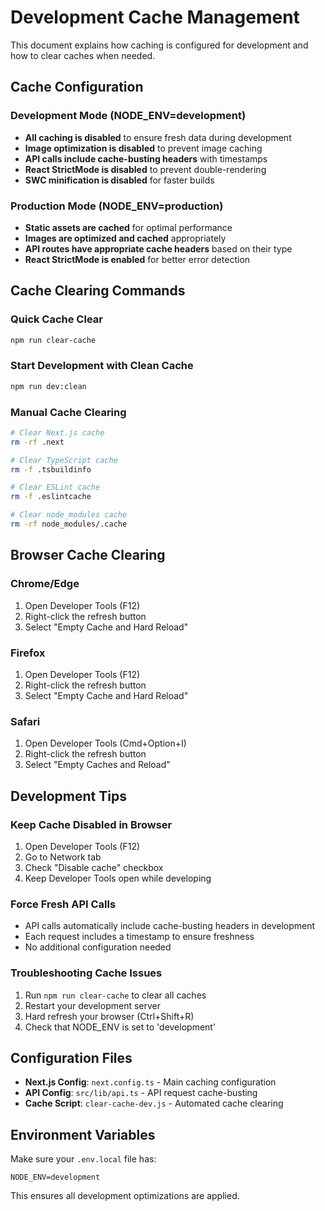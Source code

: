 # Development Cache Management

This document explains how caching is configured for development and how to clear caches when needed.

## Cache Configuration

### Development Mode (NODE_ENV=development)
- **All caching is disabled** to ensure fresh data during development
- **Image optimization is disabled** to prevent image caching
- **API calls include cache-busting headers** with timestamps
- **React StrictMode is disabled** to prevent double-rendering
- **SWC minification is disabled** for faster builds

### Production Mode (NODE_ENV=production)
- **Static assets are cached** for optimal performance
- **Images are optimized and cached** appropriately
- **API routes have appropriate cache headers** based on their type
- **React StrictMode is enabled** for better error detection

## Cache Clearing Commands

### Quick Cache Clear
```bash
npm run clear-cache
```

### Start Development with Clean Cache
```bash
npm run dev:clean
```

### Manual Cache Clearing
```bash
# Clear Next.js cache
rm -rf .next

# Clear TypeScript cache
rm -f .tsbuildinfo

# Clear ESLint cache
rm -f .eslintcache

# Clear node_modules cache
rm -rf node_modules/.cache
```

## Browser Cache Clearing

### Chrome/Edge
1. Open Developer Tools (F12)
2. Right-click the refresh button
3. Select "Empty Cache and Hard Reload"

### Firefox
1. Open Developer Tools (F12)
2. Right-click the refresh button
3. Select "Empty Cache and Hard Reload"

### Safari
1. Open Developer Tools (Cmd+Option+I)
2. Right-click the refresh button
3. Select "Empty Caches and Reload"

## Development Tips

### Keep Cache Disabled in Browser
1. Open Developer Tools (F12)
2. Go to Network tab
3. Check "Disable cache" checkbox
4. Keep Developer Tools open while developing

### Force Fresh API Calls
- API calls automatically include cache-busting headers in development
- Each request includes a timestamp to ensure freshness
- No additional configuration needed

### Troubleshooting Cache Issues
1. Run `npm run clear-cache` to clear all caches
2. Restart your development server
3. Hard refresh your browser (Ctrl+Shift+R)
4. Check that NODE_ENV is set to 'development'

## Configuration Files

- **Next.js Config**: `next.config.ts` - Main caching configuration
- **API Config**: `src/lib/api.ts` - API request cache-busting
- **Cache Script**: `clear-cache-dev.js` - Automated cache clearing

## Environment Variables

Make sure your `.env.local` file has:
```env
NODE_ENV=development
```

This ensures all development optimizations are applied.
